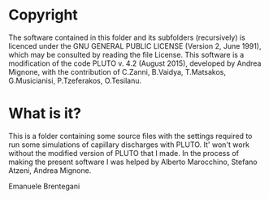 # Copyright
The software contained in this folder and its subfolders (recursively) is licenced under the GNU GENERAL PUBLIC LICENSE (Version 2, June 1991), which may be consulted by reading the file License.
This software is a modification of the code PLUTO v. 4.2 (August 2015), developed by Andrea Mignone, with the contribution of C.Zanni, B.Vaidya, T.Matsakos, G.Musicianisi, P.Tzeferakos, O.Tesilanu.
# What is it?
This is a folder containing some source files with the settings required to run some simulations of capillary discharges with PLUTO. It' won't work without the modified version of PLUTO that I made. In the process of making the present software I was helped by Alberto Marocchino, Stefano Atzeni, Andrea Mignone.

Emanuele Brentegani